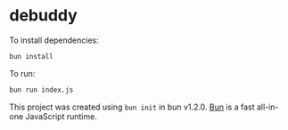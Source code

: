 # debuddy

To install dependencies:

```bash
bun install
```

To run:

```bash
bun run index.js
```

This project was created using `bun init` in bun v1.2.0. [Bun](https://bun.sh) is a fast all-in-one JavaScript runtime.
